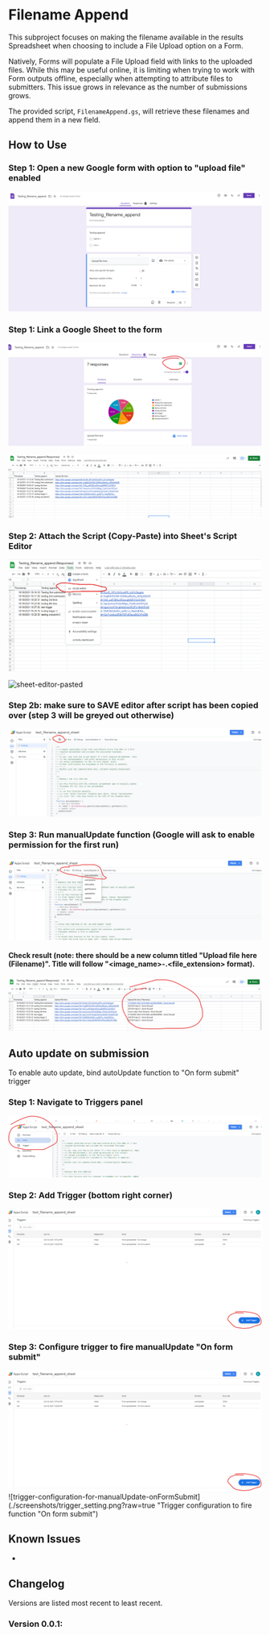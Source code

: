 # Filename Append

This subproject focuses on making the filename available in the results Spreadsheet when
choosing to include a File Upload option on a Form.

Natively, Forms will populate a File Upload field with links to the uploaded files. While
this may be useful online, it is limiting when trying to work with Form outputs offline,
especially when attempting to attribute files to submitters. This issue grows in relevance
as the number of submissions grows.

The provided script, `FilenameAppend.gs`, will retrieve these filenames and append them in
a new field.

## How to Use

### Step 1: Open a new Google form with option to "upload file" enabled

![upload-enabled-google-form](./screenshots/form_example.png?raw=true "Form example")

### Step 1: Link a Google Sheet to the form

![how-to-link-form](./screenshots/link_form_sheet.png?raw=true "Linking example")

![sheet-before-script](./screenshots/sheet_before_script.png?raw=true "Sheet before script is ran")

### Step 2: Attach the Script (Copy-Paste) into Sheet's Script Editor

![sheet-script-editor](./screenshots/sheet_script_editor.png?raw=true "How to get to script editor in Sheet")

![sheet-editor-pasted](./screenshots/sheet_editor_pasted.png?raw=true "Script editor after code is pasted")

### Step 2b: make sure to SAVE editor after script has been copied over (step 3 will be greyed out otherwise)

![save-script-editor](./screenshots/save_script.png?raw=true "Save editor")

### Step 3: Run manualUpdate function (Google will ask to enable permission for the first run)

![run-manual-update](./screenshots/run_manual_update.png?raw=true "Run manual update")

#### Check result (note: there should be a new column titled "Upload file here (Filename)". Title will follow "<image_name>-<author>.<file_extension> format).

![sheet-after-script-is-ran](./screenshots/sheet_after_script.png?raw=true "Sheet after manualUpdate is ran")

## Auto update on submission

To enable auto update, bind autoUpdate function to "On form submit" trigger

### Step 1: Navigate to Triggers panel

![navigate-to-triggers-top-left](./screenshots/script_trigger.png?raw=true "Navigating to Trigger function")

### Step 2: Add Trigger (bottom right corner)

![add-trigger-bottom-right-blue-button](./screenshots/add_trigger.png?raw=true "Adding new trigger")

### Step 3: Configure trigger to fire manualUpdate "On form submit"

![add-trigger-bottom-right-blue-button](./screenshots/add_trigger.png?raw=true "Adding new trigger")
![trigger-configuration-for-manualUpdate-onFormSubmit](./screenshots/trigger_setting.png?raw=true "Trigger configuration to fire function "On form submit")

## Known Issues

-

## Changelog

Versions are listed most recent to least recent.

### Version 0.0.1:
